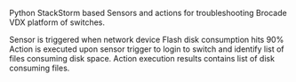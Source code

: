 Python StackStorm based Sensors and actions for troubleshooting Brocade VDX platform of switches.

Sensor is triggered when network device Flash disk consumption hits 90%
Action is executed upon sensor trigger to login to switch and identify list of files consuming disk space.
Action execution results contains list of disk consuming files.
